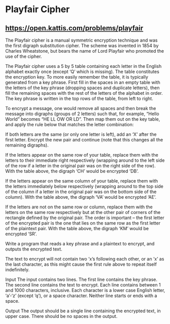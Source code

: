# Playfair Cipher
## https://open.kattis.com/problems/playfair

The Playfair cipher is a manual symmetric encryption technique and was the first digraph substitution cipher. The scheme was invented in 1854 by Charles Wheatstone, but bears the name of Lord Playfair who promoted the use of the cipher.

The Playfair cipher uses a 5 by 5 table containing each letter in the English alphabet exactly once (except ‘Q’ which is missing). The table constitutes the encryption key. To more easily remember the table, it is typically generated from a key phrase. First fill in the spaces in an empty table with the letters of the key phrase (dropping spaces and duplicate letters), then fill the remaining spaces with the rest of the letters of the alphabet in order. The key phrase is written in the top rows of the table, from left to right. 

To encrypt a message, one would remove all spaces and then break the message into digraphs (groups of 2 letters) such that, for example, “Hello World” becomes “HE LL OW OR LD”. Then map them out on the key table, and apply the rule below that matches the letter combination:

If both letters are the same (or only one letter is left), add an ‘X’ after the first letter. Encrypt the new pair and continue (note that this changes all the remaining digraphs).

If the letters appear on the same row of your table, replace them with the letters to their immediate right respectively (wrapping around to the left side of the row if a letter in the original pair was on the right side of the row). With the table above, the digraph ‘CH’ would be encrypted ‘DB’.

If the letters appear on the same column of your table, replace them with the letters immediately below respectively (wrapping around to the top side of the column if a letter in the original pair was on the bottom side of the column). With the table above, the digraph ‘VA’ would be encrypted ‘AE’.

If the letters are not on the same row or column, replace them with the letters on the same row respectively but at the other pair of corners of the rectangle defined by the original pair. The order is important – the first letter of the encrypted pair is the one that lies on the same row as the first letter of the plaintext pair. With the table above, the digraph ‘KM’ would be encrypted ‘SR’.

Write a program that reads a key phrase and a plaintext to encrypt, and outputs the encrypted text.

The text to encrypt will not contain two ’x’s following each other, or an ’x’ as the last character, as this might cause the first rule above to repeat itself indefinitely.

Input
The input contains two lines. The first line contains the key phrase. The second line contains the text to encrypt. Each line contains between 1 and 1000 characters, inclusive. Each character is a lower case English letter, ‘a’-‘z’ (except ‘q’), or a space character. Neither line starts or ends with a space.

Output
The output should be a single line containing the encrypted text, in upper case. There should be no spaces in the output.